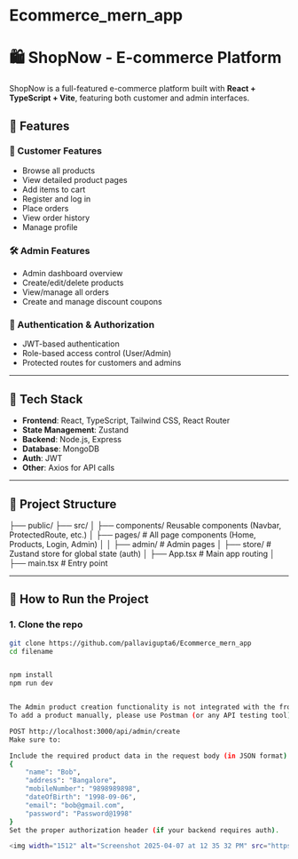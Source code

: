 # Ecommerce_mern_app
# 🛍️ ShopNow - E-commerce Platform

ShopNow is a full-featured e-commerce platform built with **React + TypeScript + Vite**, featuring both customer and admin interfaces.

## 🚀 Features

### 👤 Customer Features
- Browse all products
- View detailed product pages
- Add items to cart
- Register and log in
- Place orders
- View order history
- Manage profile

### 🛠️ Admin Features
- Admin dashboard overview
- Create/edit/delete products
- View/manage all orders
- Create and manage discount coupons

### 🔐 Authentication & Authorization
- JWT-based authentication
- Role-based access control (User/Admin)
- Protected routes for customers and admins

---

## 🧩 Tech Stack

- **Frontend**: React, TypeScript, Tailwind CSS, React Router
- **State Management**: Zustand
- **Backend**: Node.js, Express 
- **Database**: MongoDB 
- **Auth**: JWT
- **Other**: Axios for API calls

---

## 📁 Project Structure

├── public/
 ├── src/
  │ ├── components/
    Reusable components (Navbar, ProtectedRoute, etc.) │ ├── pages/ # All page components (Home, Products, Login, Admin) │ │ 
    ├── admin/ # Admin pages │ ├── store/ # Zustand store for global state (auth) │ ├── App.tsx # Main app routing │ ├── main.tsx # Entry point

---

## 🧪 How to Run the Project



### 1. Clone the repo
```bash
git clone https://github.com/pallavigupta6/Ecommerce_mern_app
cd filename


npm install
npm run dev


The Admin product creation functionality is not integrated with the frontend UI yet.
To add a product manually, please use Postman (or any API testing tool) and send a POST request to:

POST http://localhost:3000/api/admin/create
Make sure to:

Include the required product data in the request body (in JSON format).
{
    "name": "Bob",
    "address": "Bangalore",
    "mobileNumber": "9898989898",
    "dateOfBirth": "1998-09-06",
    "email": "bob@gmail.com",
    "password": "Password@1998"
}
Set the proper authorization header (if your backend requires auth).

<img width="1512" alt="Screenshot 2025-04-07 at 12 35 32 PM" src="https://github.com/user-attachments/assets/6abc1418-ecee-414c-8187-29ba08feb6d8" />





